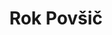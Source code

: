 ---
SICRIS: null
draft: false
fixName: rok_povšič
lab: null
labPos: null
location: null
mailInfo: rok.povsic@fri.uni-lj.si
officeHours: null
profName: Rok Povšič
profTitle: Zunanji sodelavec
telephoneInfo: null
title: Rok Povšič
---